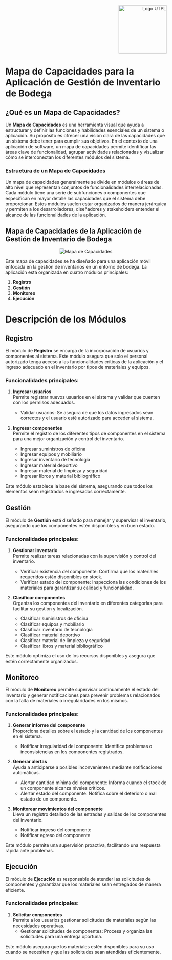 <p align="right">
  <img src="https://i.postimg.cc/13qQdqZs/utpllogo.png" alt="Logo UTPL" width="150"/>
</p>


# Mapa de Capacidades para la Aplicación de Gestión de Inventario de Bodega

## ¿Qué es un Mapa de Capacidades?

Un **Mapa de Capacidades** es una herramienta visual que ayuda a estructurar y definir las funciones y habilidades esenciales de un sistema o aplicación. Su propósito es ofrecer una visión clara de las capacidades que un sistema debe tener para cumplir sus objetivos. En el contexto de una aplicación de software, un mapa de capacidades permite identificar las áreas clave de funcionalidad, agrupar actividades relacionadas y visualizar cómo se interconectan los diferentes módulos del sistema.

### Estructura de un Mapa de Capacidades

Un mapa de capacidades generalmente se divide en módulos o áreas de alto nivel que representan conjuntos de funcionalidades interrelacionadas. Cada módulo tiene una serie de subfunciones o componentes que especifican en mayor detalle las capacidades que el sistema debe proporcionar. Estos módulos suelen estar organizados de manera jerárquica y permiten a los desarrolladores, diseñadores y stakeholders entender el alcance de las funcionalidades de la aplicación.

## Mapa de Capacidades de la Aplicación de Gestión de Inventario de Bodega

<p align="center">
  <img src="https://i.postimg.cc/KzcK22FG/Mapa-de-Capacidades.png" alt="Mapa de Capacidades"/>
</p>

Este mapa de capacidades se ha diseñado para una aplicación móvil enfocada en la gestión de inventarios en un entorno de bodega. La aplicación está organizada en cuatro módulos principales:

1. **Registro**
2. **Gestión**
3. **Monitoreo**
4. **Ejecución**

# Descripción de los Módulos

## Registro

El módulo de **Registro** se encarga de la incorporación de usuarios y componentes al sistema. Este módulo asegura que solo el personal autorizado tenga acceso a las funcionalidades críticas de la aplicación y el ingreso adecuado en el inventario por tipos de materiales y equipos.

### Funcionalidades principales:
1. **Ingresar usuarios**  
   Permite registrar nuevos usuarios en el sistema y validar que cuenten con los permisos adecuados.  
   - Validar usuarios: Se asegura de que los datos ingresados sean correctos y el usuario esté autorizado para acceder al sistema.  

2. **Ingresar componentes**  
   Permite el registro de los diferentes tipos de componentes en el sistema para una mejor organización y control del inventario.  
   - Ingresar suministros de oficina  
   - Ingresar equipos y mobiliario  
   - Ingresar inventario de tecnología  
   - Ingresar material deportivo  
   - Ingresar material de limpieza y seguridad  
   - Ingresar libros y material bibliográfico  

Este módulo establece la base del sistema, asegurando que todos los elementos sean registrados e ingresados correctamente.



## Gestión

El módulo de **Gestión** está diseñado para manejar y supervisar el inventario, asegurando que los componentes estén disponibles y en buen estado.

### Funcionalidades principales:
1. **Gestionar inventario**  
   Permite realizar tareas relacionadas con la supervisión y control del inventario.  
   - Verificar existencia del componente: Confirma que los materiales requeridos están disponibles en stock.  
   - Verificar estado del componente: Inspecciona las condiciones de los materiales para garantizar su calidad y funcionalidad.  

2. **Clasificar componentes**  
   Organiza los componentes del inventario en diferentes categorías para facilitar su gestión y localización.  
   - Clasificar suministros de oficina  
   - Clasificar equipos y mobiliario  
   - Clasificar inventario de tecnología  
   - Clasificar material deportivo  
   - Clasificar material de limpieza y seguridad  
   - Clasificar libros y material bibliográfico  

Este módulo optimiza el uso de los recursos disponibles y asegura que estén correctamente organizados.



## Monitoreo

El módulo de **Monitoreo** permite supervisar continuamente el estado del inventario y generar notificaciones para prevenir problemas relacionados con la falta de materiales o irregularidades en los mismos.

### Funcionalidades principales:
1. **Generar informe del componente**  
   Proporciona detalles sobre el estado y la cantidad de los componentes en el sistema.  
   - Notificar irregularidad del componente: Identifica problemas o inconsistencias en los componentes registrados.  

2. **Generar alertas**  
   Ayuda a anticiparse a posibles inconvenientes mediante notificaciones automáticas.  
   - Alertar cantidad mínima del componente: Informa cuando el stock de un componente alcanza niveles críticos.  
   - Alertar estado del componente: Notifica sobre el deterioro o mal estado de un componente.  

3. **Monitorear movimientos del componente**  
   Lleva un registro detallado de las entradas y salidas de los componentes del inventario.  
   - Notificar ingreso del componente  
   - Notificar egreso del componente  

Este módulo permite una supervisión proactiva, facilitando una respuesta rápida ante problemas.



## Ejecución

El módulo de **Ejecución** es responsable de atender las solicitudes de componentes y garantizar que los materiales sean entregados de manera eficiente.

### Funcionalidades principales:
1. **Solicitar componentes**  
   Permite a los usuarios gestionar solicitudes de materiales según las necesidades operativas.  
   - Gestionar solicitudes de componentes: Procesa y organiza las solicitudes para una entrega oportuna.  

Este módulo asegura que los materiales estén disponibles para su uso cuando se necesiten y que las solicitudes sean atendidas eficientemente.
